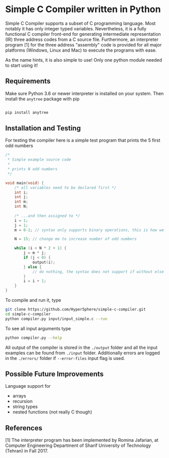 # Simple C Compiler written in Python

Simple C Compiler supports a subset of C programming language. Most notably it has only integer typed variables. Nevertheless, it is a fully functional C compiler front-end for generating intermediate representation (IR) three address codes from a C source file. Furthermore, an interpreter program [1] for the three address "assembly" code is provided for all major platforms (Windows, Linux and Mac) to execute the programs with ease.

As the name hints, it is also simple to use! Only one python module needed to start using it!

## Requirements

Make sure Python 3.6 or newer interpreter is installed on your system. Then install the ``anytree`` package with pip
```bash

pip install anytree
```

## Installation and Testing

For testing the compiler here is a simple test program that prints the 5 first odd numbers
```c
/* 
 * Simple example source code
 * 
 * prints N odd numbers
 */

void main(void) {
    /* all variables need to be declared first */
    int i;
    int j;
    int m;
    int N;
    
    /* ...and then assigned to */
    i = 1;
    j = 1;
    m = 0-1; // syntax only supports binary operations, this is how we get -1

    N = 15; // change me to increase number of odd numbers

    while (i < N * 2 + 1) {
        j = m * j;
        if (j < 0) {
            output(i);
        } else {
            // do nothing, the syntax does not support if without else :^)
        }
        i = i + 1;
    }
}
```

To compile and run it, type
```bash
git clone https://github.com/Hyper5phere/simple-c-compiler.git
cd simple-c-compiler
python compiler.py input/input_simple.c --run
```

To see all input arguments type
```bash
python compiler.py --help
```

All output of the compiler is stored in the ``./output`` folder and all the input examples can be found from ``./input`` folder. Additionally errors are logged in the ``./errors/`` folder if ``--error-files`` input flag is used.


## Possible Future Improvements
Language support for
- arrays
- recursion
- string types
- nested functions (not really C though)

## References
[1] The interpreter program has been implemented by Romina Jafarian, at Computer Engineering Department of Sharif
University of Technology (Tehran) in Fall 2017.